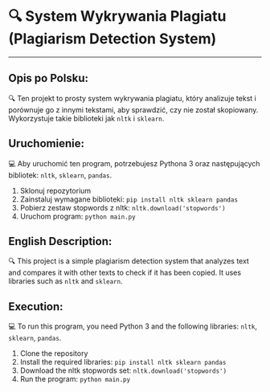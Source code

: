 # 🔍 System Wykrywania Plagiatu (Plagiarism Detection System)
---

## Opis po Polsku:

🔍 Ten projekt to prosty system wykrywania plagiatu, który analizuje tekst i porównuje go z innymi tekstami, aby sprawdzić, czy nie został skopiowany. Wykorzystuje takie biblioteki jak `nltk` i `sklearn`.

## Uruchomienie:

💻 Aby uruchomić ten program, potrzebujesz Pythona 3 oraz następujących bibliotek: `nltk`, `sklearn`, `pandas`.

1. Sklonuj repozytorium
2. Zainstaluj wymagane biblioteki: `pip install nltk sklearn pandas`
3. Pobierz zestaw stopwords z nltk: `nltk.download('stopwords')`
4. Uruchom program: `python main.py`

## English Description:

🔍 This project is a simple plagiarism detection system that analyzes text and compares it with other texts to check if it has been copied. It uses libraries such as `nltk` and `sklearn`.

## Execution:

💻 To run this program, you need Python 3 and the following libraries: `nltk`, `sklearn`, `pandas`.

1. Clone the repository
2. Install the required libraries: `pip install nltk sklearn pandas`
3. Download the nltk stopwords set: `nltk.download('stopwords')`
4. Run the program: `python main.py`
